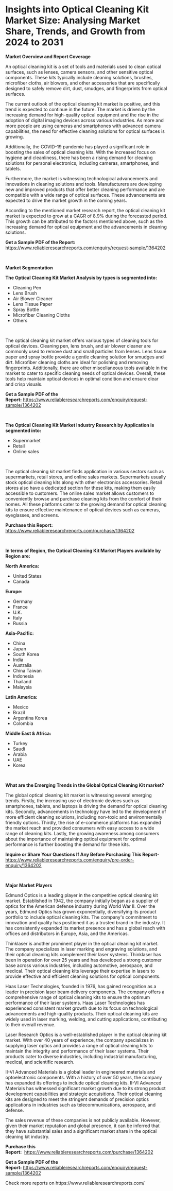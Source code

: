 <p><h1>Insights into Optical Cleaning Kit Market Size: Analysing Market Share, Trends, and Growth from 2024 to 2031</h1></p><p><strong>Market Overview and Report Coverage</strong></p>
<p><p>An optical cleaning kit is a set of tools and materials used to clean optical surfaces, such as lenses, camera sensors, and other sensitive optical components. These kits typically include cleaning solutions, brushes, microfiber cloths, air blowers, and other accessories that are specifically designed to safely remove dirt, dust, smudges, and fingerprints from optical surfaces.</p><p>The current outlook of the optical cleaning kit market is positive, and this trend is expected to continue in the future. The market is driven by the increasing demand for high-quality optical equipment and the rise in the adoption of digital imaging devices across various industries. As more and more people are using cameras and smartphones with advanced camera capabilities, the need for effective cleaning solutions for optical surfaces is growing.</p><p>Additionally, the COVID-19 pandemic has played a significant role in boosting the sales of optical cleaning kits. With the increased focus on hygiene and cleanliness, there has been a rising demand for cleaning solutions for personal electronics, including cameras, smartphones, and tablets.</p><p>Furthermore, the market is witnessing technological advancements and innovations in cleaning solutions and tools. Manufacturers are developing new and improved products that offer better cleaning performance and are compatible with a wide range of optical surfaces. These advancements are expected to drive the market growth in the coming years.</p><p>According to the mentioned market research report, the optical cleaning kit market is expected to grow at a CAGR of 8.9% during the forecasted period. This growth can be attributed to the factors mentioned above, such as the increasing demand for optical equipment and the advancements in cleaning solutions.</p></p>
<p><strong>Get a Sample PDF of the Report:</strong> <a href="https://www.reliableresearchreports.com/enquiry/request-sample/1364202">https://www.reliableresearchreports.com/enquiry/request-sample/1364202</a></p>
<p>&nbsp;</p>
<p><strong>Market Segmentation</strong></p>
<p><strong>The Optical Cleaning Kit Market Analysis by types is segmented into:</strong></p>
<p><ul><li>Cleaning Pen</li><li>Lens Brush</li><li>Air Blower Cleaner</li><li>Lens Tissue Paper</li><li>Spray Bottle</li><li>Microfiber Cleaning Cloths</li><li>Others</li></ul></p>
<p>&nbsp;</p>
<p><p>The optical cleaning kit market offers various types of cleaning tools for optical devices. Cleaning pen, lens brush, and air blower cleaner are commonly used to remove dust and small particles from lenses. Lens tissue paper and spray bottle provide a gentle cleaning solution for smudges and dirt. Microfiber cleaning cloths are ideal for polishing and removing fingerprints. Additionally, there are other miscellaneous tools available in the market to cater to specific cleaning needs of optical devices. Overall, these tools help maintain optical devices in optimal condition and ensure clear and crisp visuals.</p></p>
<p><strong>Get a Sample PDF of the Report:</strong>&nbsp;<a href="https://www.reliableresearchreports.com/enquiry/request-sample/1364202">https://www.reliableresearchreports.com/enquiry/request-sample/1364202</a></p>
<p>&nbsp;</p>
<p><strong>The Optical Cleaning Kit Market Industry Research by Application is segmented into:</strong></p>
<p><ul><li>Supermarket</li><li>Retail</li><li>Online sales</li></ul></p>
<p>&nbsp;</p>
<p><p>The optical cleaning kit market finds application in various sectors such as supermarkets, retail stores, and online sales markets. Supermarkets usually stock optical cleaning kits along with other electronics accessories. Retail stores also have a dedicated section for these kits, making them easily accessible to customers. The online sales market allows customers to conveniently browse and purchase cleaning kits from the comfort of their homes. All these platforms cater to the growing demand for optical cleaning kits to ensure effective maintenance of optical devices such as cameras, eyeglasses, and screens.</p></p>
<p><strong>Purchase this Report:</strong>&nbsp; <a href="https://www.reliableresearchreports.com/purchase/1364202">https://www.reliableresearchreports.com/purchase/1364202</a></p>
<p>&nbsp;</p>
<p><strong>In terms of Region, the Optical Cleaning Kit Market Players available by Region are:</strong></p>
<p>
    <p> <strong> North America: </strong>
        <ul>
            <li>United States</li>
            <li>Canada</li>
        </ul>
        </p> 
    <p> <strong> Europe: </strong>
        <ul>
            <li>Germany</li>
            <li>France</li>
            <li>U.K.</li>
            <li>Italy</li>
            <li>Russia</li>
        </ul>
        </p> 
    <p> <strong> Asia-Pacific: </strong>
        <ul>
            <li>China</li>
            <li>Japan</li>
            <li>South Korea</li>
            <li>India</li>
            <li>Australia</li>
            <li>China Taiwan</li>
            <li>Indonesia</li>
            <li>Thailand</li>
            <li>Malaysia</li>
        </ul>
        </p> 
    <p> <strong> Latin America: </strong>
        <ul>
            <li>Mexico</li>
            <li>Brazil</li>
            <li>Argentina Korea</li>
            <li>Colombia</li>
        </ul>
        </p> 
    <p> <strong> Middle East & Africa: </strong>
        <ul>
            <li>Turkey</li>
            <li>Saudi</li>
            <li>Arabia</li>
            <li>UAE</li>
            <li>Korea</li>
        </ul>
    </p>
    </p>
<p>&nbsp;</p>
<p><strong>What are the Emerging Trends in the Global Optical Cleaning Kit market?</strong></p>
<p><p>The global optical cleaning kit market is witnessing several emerging trends. Firstly, the increasing use of electronic devices such as smartphones, tablets, and laptops is driving the demand for optical cleaning kits. Secondly, advancements in technology have led to the development of more efficient cleaning solutions, including non-toxic and environmentally friendly options. Thirdly, the rise of e-commerce platforms has expanded the market reach and provided consumers with easy access to a wide range of cleaning kits. Lastly, the growing awareness among consumers about the importance of maintaining optical equipment for optimal performance is further boosting the demand for these kits.</p></p>
<p><strong>Inquire or Share Your Questions If Any Before Purchasing This Report</strong>- <a href="https://www.reliableresearchreports.com/enquiry/pre-order-enquiry/1364202">https://www.reliableresearchreports.com/enquiry/pre-order-enquiry/1364202</a></p>
<p>&nbsp;</p>
<p><strong>Major Market Players</strong></p>
<p><p>Edmund Optics is a leading player in the competitive optical cleaning kit market. Established in 1942, the company initially began as a supplier of optics for the American defense industry during World War II. Over the years, Edmund Optics has grown exponentially, diversifying its product portfolio to include optical cleaning kits. The company's commitment to innovation and quality has positioned it as a trusted brand in the industry. It has consistently expanded its market presence and has a global reach with offices and distributors in Europe, Asia, and the Americas.</p><p>Thinklaser is another prominent player in the optical cleaning kit market. The company specializes in laser marking and engraving solutions, and their optical cleaning kits complement their laser systems. Thinklaser has been in operation for over 25 years and has developed a strong customer base across various industries, including automotive, aerospace, and medical. Their optical cleaning kits leverage their expertise in lasers to provide effective and efficient cleaning solutions for optical components.</p><p>Haas Laser Technologies, founded in 1976, has gained recognition as a leader in precision laser beam delivery components. The company offers a comprehensive range of optical cleaning kits to ensure the optimum performance of their laser systems. Haas Laser Technologies has experienced consistent market growth due to its focus on technological advancements and high-quality products. Their optical cleaning kits are widely used in laser marking, welding, and cutting applications, contributing to their overall revenue.</p><p>Laser Research Optics is a well-established player in the optical cleaning kit market. With over 40 years of experience, the company specializes in supplying laser optics and provides a range of optical cleaning kits to maintain the integrity and performance of their laser systems. Their products cater to diverse industries, including industrial manufacturing, medical, and scientific research.</p><p>II-VI Advanced Materials is a global leader in engineered materials and optoelectronic components. With a history of over 50 years, the company has expanded its offerings to include optical cleaning kits. II-VI Advanced Materials has witnessed significant market growth due to its strong product development capabilities and strategic acquisitions. Their optical cleaning kits are designed to meet the stringent demands of precision optics applications in industries such as telecommunications, aerospace, and defense.</p><p>The sales revenue of these companies is not publicly available. However, given their market reputation and global presence, it can be inferred that they have substantial sales and a significant market share in the optical cleaning kit industry.</p></p>
<p><strong>Purchase this Report:</strong>&nbsp;&nbsp;<a href="https://www.reliableresearchreports.com/purchase/1364202">https://www.reliableresearchreports.com/purchase/1364202</a></p>
<p></p>
<p><strong>Get a Sample PDF of the Report:</strong>&nbsp;<a href="https://www.reliableresearchreports.com/enquiry/request-sample/1364202">https://www.reliableresearchreports.com/enquiry/request-sample/1364202</a></p>
<p>Check more reports on https://www.reliableresearchreports.com/</p>